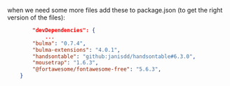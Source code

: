 when we need some more files add these to package.json (to get the right version of the files):

```json
		"devDependencies": {
			...
		"bulma": "0.7.4",
		"bulma-extensions": "4.0.1",
		"handsontable": "github:janisdd/handsontable#6.3.0",
		"mousetrap": "1.6.3",
		"@fortawesome/fontawesome-free": "5.6.3",
	}
```
